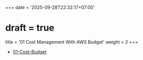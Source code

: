 +++
date = '2025-09-28T22:32:17+07:00'
# draft = true
title = '01 Cost Management With AWS Budget'
weight = 2
+++

- [01-Cost-Budget](01-Cost-Budget)